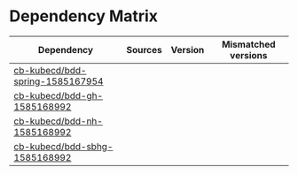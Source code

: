 # Dependency Matrix

Dependency | Sources | Version | Mismatched versions
---------- | ------- | ------- | -------------------
[cb-kubecd/bdd-spring-1585167954](https://github.com/cb-kubecd/bdd-spring-1585167954.git) |  | []() | 
[cb-kubecd/bdd-gh-1585168992](https://github.com/cb-kubecd/bdd-gh-1585168992.git) |  | []() | 
[cb-kubecd/bdd-nh-1585168992](https://github.com/cb-kubecd/bdd-nh-1585168992.git) |  | []() | 
[cb-kubecd/bdd-sbhg-1585168992](https://github.com/cb-kubecd/bdd-sbhg-1585168992.git) |  | []() | 
